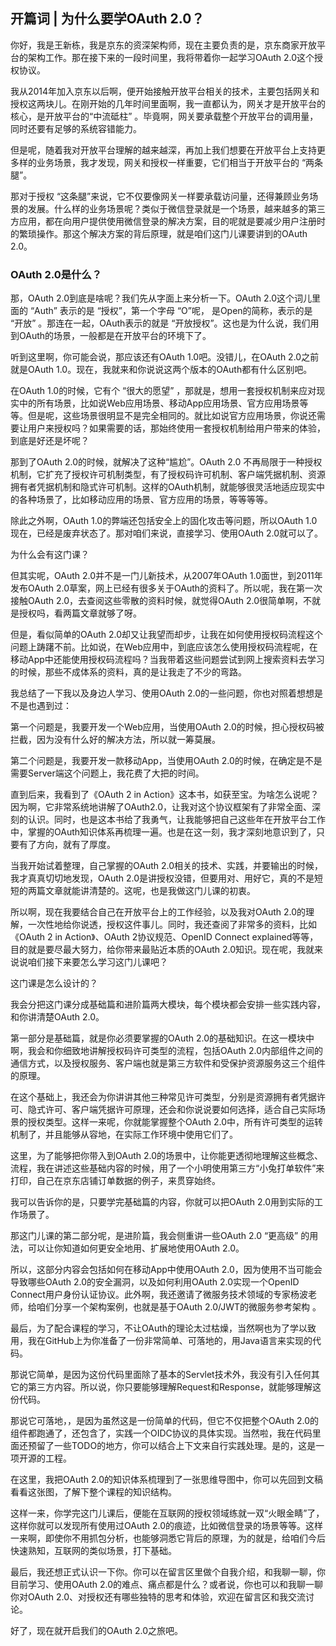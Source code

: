 ## 开篇词 | 为什么要学OAuth 2.0？
你好，我是王新栋，我是京东的资深架构师，现在主要负责的是，京东商家开放平台的架构工作。那在接下来的一段时间里，我将带着你一起学习OAuth 2.0这个授权协议。

我从2014年加入京东以后啊，便开始接触开放平台相关的技术，主要包括网关和授权这两块儿。在刚开始的几年时间里面啊，我一直都认为，网关才是开放平台的核心，是开放平台的“中流砥柱” 。毕竟啊，网关要承载整个开放平台的调用量，同时还要有足够的系统容错能力。

但是呢，随着我对开放平台理解的越来越深，再加上我们想要在开放平台上支持更多样的业务场景，我才发现，网关和授权一样重要，它们相当于开放平台的 “两条腿”。

那对于授权 “这条腿”来说，它不仅要像网关一样要承载访问量，还得兼顾业务场景的发展。什么样的业务场景呢？类似于微信登录就是一个场景，越来越多的第三方应用，都在向用户提供使用微信登录的解决方案，目的呢就是要减少用户注册时的繁琐操作。那这个解决方案的背后原理，就是咱们这门儿课要讲到的OAuth 2.0。

### OAuth 2.0是什么？

那，OAuth 2.0到底是啥呢？我们先从字面上来分析一下。OAuth 2.0这个词儿里面的 “Auth” 表示的是 “授权”，第一个字母 “O”呢， 是Open的简称，表示的是 “开放” 。那连在一起，OAuth表示的就是 “开放授权”。这也是为什么说，我们用到OAuth的场景，一般都是在开放平台的环境下了。

听到这里啊，你可能会说，那应该还有OAuth 1.0吧。没错儿，在OAuth 2.0之前就是OAuth 1.0。现在，我就来和你说说这两个版本的OAuth都有什么区别吧。

在OAuth 1.0的时候，它有个 “很大的愿望” ，那就是，想用一套授权机制来应对现实中的所有场景，比如说Web应用场景、移动App应用场景、官方应用场景等等。但是呢，这些场景很明显不是完全相同的。就比如说官方应用场景，你说还需要让用户来授权吗？如果需要的话，那始终使用一套授权机制给用户带来的体验，到底是好还是坏呢？

那到了OAuth 2.0的时候，就解决了这种“尴尬”。OAuth 2.0 不再局限于一种授权机制，它扩充了授权许可机制类型，有了授权码许可机制、客户端凭据机制、资源拥有者凭据机制和隐式许可机制。这样的OAuth机制，就能够很灵活地适应现实中的各种场景了，比如移动应用的场景、官方应用的场景，等等等等。

除此之外啊，OAuth 1.0的弊端还包括安全上的固化攻击等问题，所以OAuth 1.0现在，已经是废弃状态了。那对咱们来说，直接学习、使用OAuth 2.0就可以了。

为什么会有这门课？

但其实呢，OAuth 2.0并不是一门儿新技术，从2007年OAuth 1.0面世，到2011年发布OAuth 2.0草案，网上已经有很多关于OAuth的资料了。所以呢，我在第一次接触OAuth 2.0，去查阅这些零散的资料时候，就觉得OAuth 2.0很简单啊，不就是授权吗，看两篇文章就够了呀。

但是，看似简单的OAuth 2.0却又让我望而却步，让我在如何使用授权码流程这个问题上踌躇不前。比如说，在Web应用中，到底应该怎么使用授权码流程呢，在移动App中还能使用授权码流程吗？当我带着这些问题尝试到网上搜索资料去学习的时候，那些不成体系的资料，真的是让我走了不少的弯路。

我总结了一下我以及身边人学习、使用OAuth 2.0的一些问题，你也对照着想想是不是也遇到过：

第一个问题是，我要开发一个Web应用，当使用OAuth 2.0的时候，担心授权码被拦截，因为没有什么好的解决方法，所以就一筹莫展。

第二个问题是，我要开发一款移动App，当使用OAuth 2.0的时候，在确定是不是需要Server端这个问题上，我花费了大把的时间。

直到后来，我看到了《OAuth 2 in Action》这本书，如获至宝。为啥怎么说呢？因为啊，它非常系统地讲解了OAuth2.0，让我对这个协议框架有了非常全面、深刻的认识。同时，也是这本书给了我勇气，让我能够把自己这些年在开放平台工作中，掌握的OAuth知识体系再梳理一遍。也是在这一刻，我才深刻地意识到了，只要有了方向，就有了厚度。

当我开始试着整理，自己掌握的OAuth 2.0相关的技术、实践，并要输出的时候，我才真真切切地发现，OAuth 2.0是讲授权没错，但要用对、用好它，真的不是短短的两篇文章就能讲清楚的。这呢，也是我做这门儿课的初衷。

所以啊，现在我要结合自己在开放平台上的工作经验，以及我对OAuth 2.0的理解，一次性地给你说透，授权这件事儿。同时，我还查阅了非常多的资料，比如《OAuth 2 in Action》、OAuth 2协议规范、OpenID Connect explained等等，目的就是要尽最大努力，给你带来最贴近本质的OAuth 2.0知识。现在呢，我就来说说咱们接下来要怎么学习这门儿课吧？

这门课是怎么设计的？

我会分把这门课分成基础篇和进阶篇两大模块，每个模块都会安排一些实践内容，和你讲清楚OAuth 2.0。

第一部分是基础篇，就是你必须要掌握的OAuth 2.0的基础知识。在这一模块中啊，我会和你细致地讲解授权码许可类型的流程，包括OAuth 2.0内部组件之间的通信方式，以及授权服务、客户端也就是第三方软件和受保护资源服务这三个组件的原理。

在这个基础上，我还会为你讲讲其他三种常见许可类型，分别是资源拥有者凭据许可、隐式许可、客户端凭据许可原理，还会和你说说要如何选择，适合自己实际场景的授权类型。这样一来呢，你就能掌握整个OAuth 2.0中，所有许可类型的运转机制了，并且能够从容地，在实际工作环境中使用它们了。

这里，为了能够把你带入到OAuth 2.0的场景中，让你能更透彻地理解这些概念、流程，我在讲述这些基础内容的时候，用了一个小明使用第三方“小兔打单软件”来打印，自己在京东店铺订单数据的例子，来贯穿始终。

我可以告诉你的是，只要学完基础篇的内容，你就可以把OAuth 2.0用到实际的工作场景了。

那这门儿课的第二部分呢，是进阶篇，我会侧重讲一些OAuth 2.0 “更高级” 的用法，可以让你知道如何更安全地用、扩展地使用OAuth 2.0。

所以，这部分内容会包括如何在移动App中使用OAuth 2.0，因为使用不当可能会导致哪些OAuth 2.0的安全漏洞，以及如何利用OAuth 2.0实现一个OpenID Connect用户身份认证协议。此外啊，我还邀请了微服务技术领域的专家杨波老师，给咱们分享一个架构案例，也就是基于OAuth 2.0/JWT的微服务参考架构 。

最后，为了配合课程的学习，不让OAuth的理论太过枯燥，当然啊也为了学以致用，我在GitHub上为你准备了一份非常简单、可落地的，用Java语言来实现的代码。

那说它简单，是因为这份代码里面除了基本的Servlet技术外，我没有引入任何其它的第三方内容。所以说，你只要能够理解Request和Response，就能够理解这份代码。

那说它可落地，，是因为虽然这是一份简单的代码，但它不仅把整个OAuth 2.0的组件都跑通了，还包含了，实践一个OIDC协议的具体实现。当然啦，我在代码里面还预留了一些TODO的地方，你可以结合上下文来自行实践处理。是的，这是一项开源的工程。

在这里，我把OAuth 2.0的知识体系梳理到了一张思维导图中，你可以先回到文稿看看这张图，了解下整个课程的知识结构。

这样一来，你学完这门儿课后，便能在互联网的授权领域练就一双“火眼金睛”了，这样你就可以发现所有使用过OAuth 2.0的痕迹，比如微信登录的场景等等。这样一来啊，即使你不用抓包分析，也能够洞悉它背后的原理，为的就是，给咱们今后快速熟知，互联网的类似场景，打下基础。

最后，我还想正式认识一下你。你可以在留言区里做个自我介绍，和我聊一聊，你目前学习、使用OAuth 2.0的难点、痛点都是什么？或者说，你也可以和我聊一聊你对OAuth 2.0、对授权还有哪些独特的思考和体验，欢迎在留言区和我交流讨论。

好了，现在就开启我们的OAuth 2.0之旅吧。